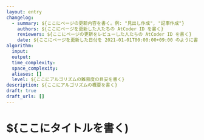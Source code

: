 ```yaml
---
layout: entry
changelog:
  - summary: ${ここにページの更新内容を書く。例: "見出し作成", "記事作成"}
    authors: ${ここにページを更新した人たちの AtCoder ID を書く}
    reviewers: ${ここにページの更新をレビューした人たちの AtCoder ID を書く}
    date: ${ここにページを更新した日付を 2021-01-01T00:00:00+09:00 のように書く}
algorithm:
  input:
  output:
  time_complexity:
  space_complexity:
  aliases: []
  level: ${ここにアルゴリズムの難易度の目安を書く}
description: ${ここにアルゴリズムの概要を書く}
draft: true
draft_urls: []
---
```


# ${ここにタイトルを書く)
